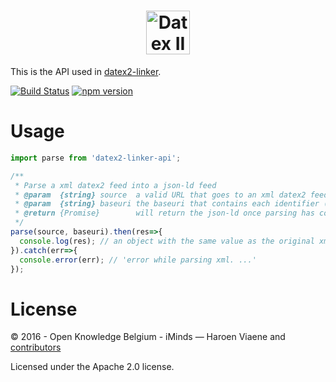 <h1 align="center"><img src="https://cdn.rawgit.com/osoc16/datex2-linker-api/master/logo.svg" alt="Datex II linker API" height="70"></h1>

This is the API used in [datex2-linker](https://github.com/osoc16/datex2-linker).

[![Build Status](https://travis-ci.org/osoc16/datex2-linker-api.svg?branch=master)](https://travis-ci.org/osoc16/datex2-linker-api)
[![npm version](https://badge.fury.io/js/datex2-linker-api.svg)](https://www.npmjs.com/package/datex2-linker-api)

# Usage

```js
import parse from 'datex2-linker-api';

/**
 * Parse a xml datex2 feed into a json-ld feed
 * @param  {string} source  a valid URL that goes to an xml datex2 feed
 * @param  {string} baseuri the baseuri that contains each identifier (as a hash)
 * @return {Promise}        will return the json-ld once parsing has completed
 */
parse(source, baseuri).then(res=>{
  console.log(res); // an object with the same value as the original xml
}).catch(err=>{
  console.error(err); // 'error while parsing xml. ...'
});
```

# License

© 2016 - Open Knowledge Belgium - iMinds — Haroen Viaene and [contributors](https://github.com/oSoc16/datex2-linker-api/graphs/contributors)

Licensed under the Apache 2.0 license.
